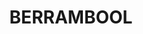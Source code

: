 ---
lastmod: '2025-04-06T06:05:20+00:00'
latitude: -36.860723
layout: suburb
longitude: 149.894825
postcode: '2548'
state: NSW
title: BERRAMBOOL
url: /nsw/berrambool/
---